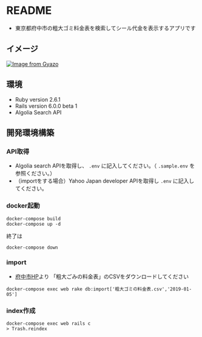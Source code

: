 # README

* 東京都府中市の粗大ゴミ料金表を検索してシール代金を表示するアプリです

## イメージ
[![Image from Gyazo](https://i.gyazo.com/4b67298239906ceb53d5aa9d4e98f8a4.gif)](https://gyazo.com/4b67298239906ceb53d5aa9d4e98f8a4)

## 環境
* Ruby version 2.6.1
* Rails version 6.0.0 beta 1
* Algolia Search API

## 開発環境構築
### API取得
* Algolia search APIを取得し、 `.env` に記入してください。（ `.sample.env` を参照ください。）
* （importをする場合）Yahoo Japan developer APIを取得し `.env` に記入してください。

### docker起動

```
docker-compose build
docker-compose up -d
```

終了は

```
docker-compose down
```

### import
* [府中市HP](https://www.city.fuchu.tokyo.jp/kurashi/gomirisaikuru/dashikata/sodaigomidasikata.html)より 「粗大ごみの料金表」のCSVをダウンロードしてください

```
docker-compose exec web rake db:import['粗大ゴミの料金表.csv','2019-01-05']
```

### index作成

```
docker-compose exec web rails c
> Trash.reindex
```

